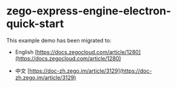 # zego-express-engine-electron-quick-start

This example demo has been migrated to:

- English [https://docs.zegocloud.com/article/1280](https://docs.zegocloud.com/article/1280)

- 中文 [https://doc-zh.zego.im/article/3129](https://doc-zh.zego.im/article/3129)
